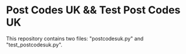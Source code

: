 # Post Codes UK && Test Post Codes UK

This repository contains two files: "postcodesuk.py" and "test_postcodesuk.py".
